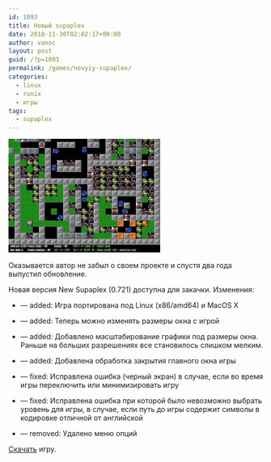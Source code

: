```yaml
---
id: 1093
title: Новый supaplex
date: 2010-11-30T02:02:17+00:00
author: vanoc
layout: post
guid: /?p=1093
permalink: /games/novyiy-supaplex/
categories:
  - linux
  - runix
  - игры
tags:
  - supaplex
---
```

[<img class="aligncenter size-full wp-image-1095" title="supaplex" src="/uploads/2010/11/supaplex_s.jpg" alt="" />](/uploads/2010/11/supaplex.jpg)

Оказывается автор не забыл о своем проекте и спустя два года выпустил обновление.

Новая версия New Supaplex (0.721) доступна для закачки. Изменения:

* &#8212; added: Игра портирована под Linux (x86/amd64) и MacOS X
  
* &#8212; added: Теперь можно изменять размеры окна с игрой
  
* &#8212; added: Добавлено масштабирование графики под размеры окна. Раньше на больших разрешениях все становилось слишком мелким.
  
* &#8212; added: Добавлена обработка закрытия главного окна игры
  
* &#8212; fixed: Исправлена ошибка (черный экран) в случае, если во время игры переключить или минимизировать игру
  
* &#8212; fixed: Исправлена ошибка при которой было невозможно выбрать уровень для игры, в случае, если путь до игры содержит символы в кодировке отличной от английской
  
* &#8212; removed: Удалено меню опций

[Скачать](http://www.newsupaplex.pp.ru/sup_news.html) игру.